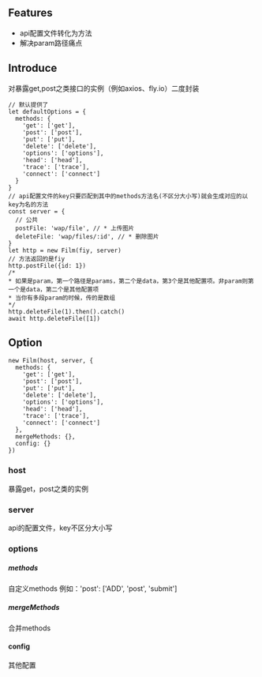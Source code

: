 ## Features
* api配置文件转化为方法
* 解决param路径痛点
## Introduce
对暴露get,post之类接口的实例（例如axios、fly.io）二度封装
```
// 默认提供了
let defaultOptions = {
  methods: {
    'get': ['get'],
    'post': ['post'],
    'put': ['put'],
    'delete': ['delete'],
    'options': ['options'],
    'head': ['head'],
    'trace': ['trace'],
    'connect': ['connect']
  }
}
// api配置文件的key只要匹配到其中的methods方法名(不区分大小写)就会生成对应的以key为名的方法
const server = {
  // 公共
  postFile: 'wap/file', // * 上传图片
  deleteFile: 'wap/files/:id', // * 删除图片
}
let http = new Film(fiy, server)
// 方法返回的是fiy
http.postFile({id: 1})
/*
* 如果是param，第一个路径是params，第二个是data，第3个是其他配置项。非param则第一个是data，第二个是其他配置项
* 当你有多段param的时候，传的是数组
*/ 
http.deleteFile(1).then().catch()
await http.deleteFile([1])
```
## Option
```
new Film(host, server, {
  methods: {
    'get': ['get'],
    'post': ['post'],
    'put': ['put'],
    'delete': ['delete'],
    'options': ['options'],
    'head': ['head'],
    'trace': ['trace'],
    'connect': ['connect']
  },
  mergeMethods: {},
  config: {}
})
```
### host
暴露get，post之类的实例
### server
api的配置文件，key不区分大小写
### options
##### methods
自定义methods
例如：'post': ['ADD', 'post', 'submit']
##### mergeMethods
合并methods
#### config
其他配置
